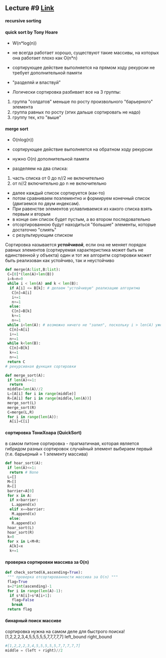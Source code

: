 ## Lecture #9 [Link](https://www.youtube.com/watch?v=qf82-r9hl2Y)
#### recursive sorting
#### quick sort by Tony Hoare
 
* W(n*log(n))
* не всегда работает хорошо, существуют такие массивы, на которых она работает плохо как O(n*n)
* сортирующее действие выполняется на прямом ходу рекурсии не требует дополнительной памяти
* "разделяй и властвуй"

* Логически сортировка разбивает все на 3 группы:
1. группа "солдатов" меньше по росту произвольного "барьерного" элемента
2. группа равных по росту (этих дальше сортировать не надо)
3. группу тех, кто "выше"

#### merge sort
* O(nlog(n))
* сортирующее действие выполняется на обратном ходу рекурсии 
* нужно O(n) дополнительной памяти
 
* разделяем на два списка:
1. часть списка от 0 до n//2 не включительно
2. от n//2 включительно до n не включительно
* далее каждый список сортируется (как-то)
* потом сравниваем поэлементно и формируем конечный список (двигаемся по двум индексам).
* При равенстве элементов уславливаемся из какого списка взять первым и вторым
* в конце оин список будет пустым, а во втором последовательно
* отсортированною будут находиться "большие" элементы, которые достаточно "слиять"
* с результирующим списком

Сортировка называется ***устойчивой***, если она не меняет порядок равных элементов
(сортируемая характеристика может быть не единственной у объекта)
один и тот же алгоритм сортировки может быть реализован как устойчиво, так и неустойчиво

```python
def merge(A:list,B:list):
 C=[0]*(len(A)+len(B))
 i=k=n=0
 while i < len(A) and k < len(B):
  if A[i] <= B[k]: # делаем "устойчивую" реализацию алгоритма
   C[n]=A[i]
   i+=1
   n+=1
  else:
   C[n]=B[k]
   k+=1
   n+=1
 while i<len(A): # возможно ничего не "залил", поскольку i > len(A) уже
  C[n]=A[i]
  i+=1
  n+=1
 while k<len(B):
  C[n]=B[k]
  k+=1
  n+=1
 return C
# рекурсивная функция сортировки

def merge_sort(A):
 if len(A)<=1:
  return
 middle=len(A)//2
 L=[A[i] for i in range(middle)]
 R=[A[i] for i in range(middle,len(A))]
 merge_sort(L)
 merge_sort(R)
 C=merge(L,R)
 for i in range(len(A)):
  A[i]=C[i]
```

#### сортировка ТониХоара (QuickSort)
в самом питоне сортировка - прагматичная, которая является гибридом разных сортировок
случайный элемент выбираем первый (т.е. барьерный = 1 элементу массива)

```python
def hoar_sort(A):
 if len(A)<=1:
  return # None
 L=[]
 M=[]
 R=[]
 barrier=A[0]
 for x in A:
  if x<barrier:
   L.append(x)
  elif x==barrier:
   M.append(x)
  else:
   R.append(x)
 hoar_sort(L)
 hoar_sort(R)
 k=0
 for x in L+M+R:
  A[k]=x
  k+=1
```

#### проверка сортировки массива за O(n)

```python
def check_sorted(A,ascending=True):
 """ проверка отсортированности массива за O(n) """
 flag=True
 s=2*int(ascending)-1
 for i in range(len(A)-1):
  if s*A[i]>s*A[i+1]:
   flag=False
   break
 return flag
```

#### бинарный поиск  массиве
сортировка нужна на самом деле для быстрого поиска!
[1,2,2,2,3,4,5,5,5,5,5,7,7,7,7,7]
left_bound
right_bound

```python
#[1,2,2,2,3,4,5,5,5,5,5,7,7,7,7,7]
middle = (left + right)//2
```
